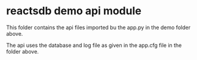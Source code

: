 
reactsdb demo api module
========================

This folder contains the api files imported bu the app.py in the demo folder above.

The api uses the database and log file as given in the app.cfg file in the folder above.

